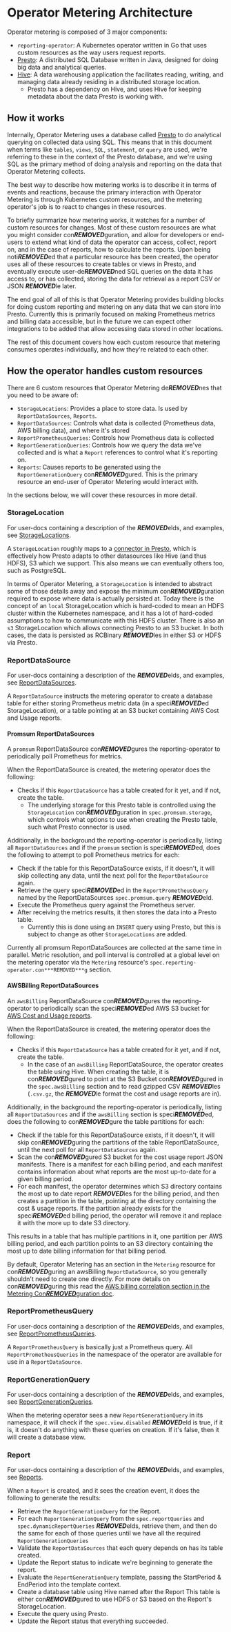 # Operator Metering Architecture

Operator metering is composed of 3 major components:

- `reporting-operator`: A Kubernetes operator written in Go that uses custom resources as the way users request reports.
- [Presto][presto-overview]: A distributed SQL Database written in Java, designed for doing big data and analytical queries.
- [Hive][hive-overview]: A data warehousing application the facilitates reading, writing, and managing data already residing in a distributed storage location.
  - Presto has a dependency on Hive, and uses Hive for keeping metadata about the data Presto is working with.

## How it works

Internally, Operator Metering uses a database called [Presto][presto-overview] to do analytical querying on collected data using SQL.
This means that in this document when terms like `tables`, `views`, `SQL`, `statement`, or `query` are used, we're referring to these in the context of the Presto database, and we're using SQL as the primary method of doing analysis and reporting on the data that Operator Metering collects.

The best way to describe how metering works is to describe it in terms of events and reactions, because the primary interaction with Operator Metering is through Kubernetes custom resources, and the metering operator's job is to react to changes in these resources.

To briefly summarize how metering works, it watches for a number of custom resources for changes.
Most of these custom resources are what you might consider con***REMOVED***guration, and allow for developers or end-users to extend what kind of data the operator can access, collect, report on, and in the case of reports, how to calculate the reports.
Upon being noti***REMOVED***ed that a particular resource has been created, the operator uses all of these resources to create tables or views in Presto, and eventually execute user-de***REMOVED***ned SQL queries on the data it has access to, or has collected, storing the data for retrieval as a report CSV or JSON ***REMOVED***le later.

The end goal of all of this is that Operator Metering provides building blocks for doing custom reporting and metering on any data that we can store into Presto.
Currently this is primarily focused on making Prometheus metrics and billing data accessible, but in the future we can expect other integrations to be added that allow accessing data stored in other locations.

The rest of this document covers how each custom resource that metering consumes operates individually, and how they're related to each other.

## How the operator handles custom resources

There are 6 custom resources that Operator Metering de***REMOVED***nes that you need to be aware of:

- `StorageLocations`: Provides a place to store data. Is used by `ReportDataSources`, `Reports`.
- `ReportDataSources`: Controls what data is collected (Prometheus data, AWS billing data), and where it's stored
- `ReportPrometheusQueries`: Controls how Prometheus data is collected
- `ReportGenerationQueries`: Controls how we query the data we've collected and is what a `Report` references to control what it's reporting on.
- `Reports`: Causes reports to be generated using the `ReportGenerationQuery` con***REMOVED***gured. This is the primary resource an end-user of Operator Metering would interact with.

In the sections below, we will cover these resources in more detail.

### StorageLocation

For user-docs containing a description of the ***REMOVED***elds, and examples, see [StorageLocations][storagelocations].

A `StorageLocation` roughly maps to a [connector in Presto][presto-connector], which is effectively how Presto adapts to other datasources like Hive (and thus HDFS), S3 which we support. This also means we can eventually others too, such as PostgreSQL.

In terms of Operator Metering, a `StorageLocation` is intended to abstract some of those details away and expose the minimum con***REMOVED***guration required to expose where data is actually persisted at.
Today there is the concept of an `local` StorageLocation which is hard-coded to mean an HDFS cluster within the Kubernetes namespace, and it has a lot of hard-coded assumptions to how to communicate with this HDFS cluster. There is also an `s3` StorageLocation which allows connecting Presto to an S3 bucket. In both cases, the data is persisted as RCBinary ***REMOVED***les in either S3 or HDFS via Presto.

### ReportDataSource

For user-docs containing a description of the ***REMOVED***elds, and examples, see [ReportDataSources][reportdatasources].

A `ReportDataSource` instructs the metering operator to create a database table for either storing Prometheus metric data (in a speci***REMOVED***ed StorageLocation), or a table pointing at an S3 bucket containing AWS Cost and Usage reports.

#### Promsum ReportDataSources

A `promsum` ReportDataSource con***REMOVED***gures the reporting-operator to periodically poll Prometheus for metrics.

When the ReportDataSource is created, the metering operator does the following:

- Checks if this `ReportDataSource` has a table created for it yet, and if not, create the table.
  - The underlying storage for this Presto table is controlled using the `StorageLocation` con***REMOVED***guration in `spec.promsum.storage`, which controls what options to use when creating the Presto table, such what Presto connector is used.

Additionally, in the background the reporting-operator is periodically, listing all `ReportDataSources` and if the `promsum` section is speci***REMOVED***ed, does the following to attempt to poll Prometheus metrics for each:

- Check if the table for this ReportDataSource exists, if it doesn't, it will skip collecting any data, until the next poll for the `ReportDataSource` again.
- Retrieve the query speci***REMOVED***ed in the `ReportPrometheusQuery` named by the ReportDataSources `spec.promsum.query` ***REMOVED***eld.
- Execute the Prometheus query against the Prometheus server.
- After receiving the metrics results, it then stores the data into a Presto table.
  - Currently this is done using an `INSERT` query using Presto, but this is subject to change as other `StorageLocations` are added.

Currently all promsum ReportDataSources are collected at the same time in parallel.
Metric resolution, and poll interval is controlled at a global level on the metering operator via the `Metering` resource's `spec.reporting-operator.con***REMOVED***g` section.

#### AWSBilling ReportDataSources

An `awsBilling` ReportDataSource con***REMOVED***gures the reporting-operator to periodically scan the speci***REMOVED***ed AWS S3 bucket for [AWS Cost and Usage reports][AWS-billing].

When the ReportDataSource is created, the metering operator does the following:

- Checks if this `ReportDataSource` has a table created for it yet, and if not, create the table.
  - In the case of an `awsBilling` ReportDataSource, the operator creates the table using Hive. When creating the table, it is con***REMOVED***gured to point at the S3 Bucket con***REMOVED***gured in the `spec.awsBilling` section and to read gzipped CSV ***REMOVED***les (`.csv.gz`, the ***REMOVED***le format the cost and usage reports are in).

Additionally, in the background the reporting-operator is periodically, listing all `ReportDataSources` and if the `awsBilling` section is speci***REMOVED***ed, does the following to con***REMOVED***gure the table partitions for each:

- Check if the table for this ReportDataSource exists, if it doesn't, it will skip con***REMOVED***guring the partitions of the table ReportDataSource, until the next poll for all `ReportDataSources` again.
- Scan the con***REMOVED***gured S3 bucket for the cost usage report JSON manifests. There is a manifest for each billing period, and each manifest contains information about what reports are the most up-to-date for a given billing period.
- For each manifest, the operator determines which S3 directory contains the most up to date report ***REMOVED***les for the billing period, and then creates a partition in the table, pointing at the directory containing the cost & usage reports. If the partition already exists for the speci***REMOVED***ed billing period, the operator will remove it and replace it with the more up to date S3 directory.

This results in a table that has multiple partitions in it, one partition per AWS billing period, and each partition points to an S3 directory containing the most up to date billing information for that billing period.

By default, Operator Metering has an section in the `Metering` resource for con***REMOVED***guring an awsBilling `ReportDataSource`, so you generally shouldn't need to create one directly.
For more details on con***REMOVED***guring this read the [AWS billing correlation section in the Metering Con***REMOVED***guration doc][metering-aws-billing-conf].

### ReportPrometheusQuery

For user-docs containing a description of the ***REMOVED***elds, and examples, see [ReportPrometheusQueries][reportprometheusqueries].

A `ReportPrometheusQuery` is basically just a Prometheus query. All `ReportPrometheusQueries` in the namespace of the operator are available for use in a `ReportDataSource`.

### ReportGenerationQuery

For user-docs containing a description of the ***REMOVED***elds, and examples, see [ReportGenerationQueries][reportgenerationqueries].

When the metering operator sees a new `ReportGenerationQuery` in its namespace, it will check if the `spec.view.disabled` ***REMOVED***eld is true, if it is, it doesn't do anything with these queries on creation.
If it's false, then it will create a database view.

### Report

For user-docs containing a description of the ***REMOVED***elds, and examples, see [Reports][reports].

When a `Report` is created, and it sees the creation event, it does the following to generate the results:

- Retrieve the `ReportGenerationQuery` for the Report.
- For each `ReportGenerationQuery` from the `spec.reportQueries` and `spec.dynamicReportQueries` ***REMOVED***elds, retrieve them, and then do the same for each of those queries until we have all the required `ReportGenerationQueries`
- Validate the `ReportDataSources` that each query depends on has its table created.
- Update the Report status to indicate we're beginning to generate the report.
- Evaluate the `ReportGenerationQuery` template, passing the StartPeriod & EndPeriod into the template context.
- Create a database table using Hive named after the Report This table is either con***REMOVED***gured to use HDFS or S3 based on the Report's StorageLocation.
- Execute the query using Presto.
- Update the Report status that everything succeeded.

[presto-overview]: https://prestosql.io/docs/current/overview/use-cases.html
[hive-overview]: https://cwiki.apache.org/confluence/display/Hive/Home#Home-ApacheHive
[presto-connector]: https://prestosql.io/docs/current/overview/concepts.html#connector
[AWS-billing]: https://docs.aws.amazon.com/awsaccountbilling/latest/aboutv2/billing-reports-costusage.html
[metering-aws-billing-conf]: metering-con***REMOVED***g.md#aws-billing-correlation
[storagelocations]: storagelocations.md
[reportdatasources]: reportdatasources.md
[reportprometheusqueries]: reportprometheusqueries.md
[reportgenerationqueries]: reportgenerationqueries.md
[reports]: report.md
